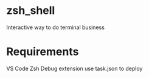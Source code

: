 # zsh_shell
Interactive way to do terminal business


# Requirements
VS Code
Zsh Debug extension
use task.json to deploy
